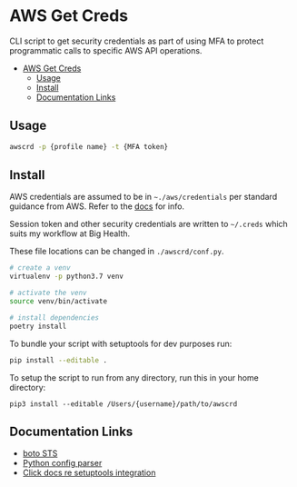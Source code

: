 # AWS Get Creds

CLI script to get security credentials as part of using MFA to protect programmatic calls to specific AWS API operations.

- [AWS Get Creds](#aws-get-creds)
  - [Usage](#usage)
  - [Install](#install)
  - [Documentation Links](#documentation-links)

## Usage

```bash
awscrd -p {profile name} -t {MFA token}
```

## Install

AWS credentials are assumed to be in `~./aws/credentials` per standard guidance from AWS. Refer to the [docs](https://docs.aws.amazon.com/cli/latest/userguide/cli-configure-files.html) for info.

Session token and other security credentials are written to `~/.creds` which suits my workflow at Big Health.

These file locations can be changed in `./awscrd/conf.py`.

```bash
# create a venv
virtualenv -p python3.7 venv

# activate the venv
source venv/bin/activate

# install dependencies
poetry install
```

To bundle your script with setuptools for dev purposes run:

```bash
pip install --editable .
```

To setup the script to run from any directory, run this in your home directory:

```
pip3 install --editable /Users/{username}/path/to/awscrd
```

## Documentation Links

- [boto STS](https://boto3.amazonaws.com/v1/documentation/api/latest/reference/services/sts.html#STS.Client.get_session_token)
- [Python config parser](https://docs.python.org/3/library/configparser.html)
- [Click docs re setuptools integration](https://click.palletsprojects.com/en/7.x/setuptools/#setuptools-integration)
